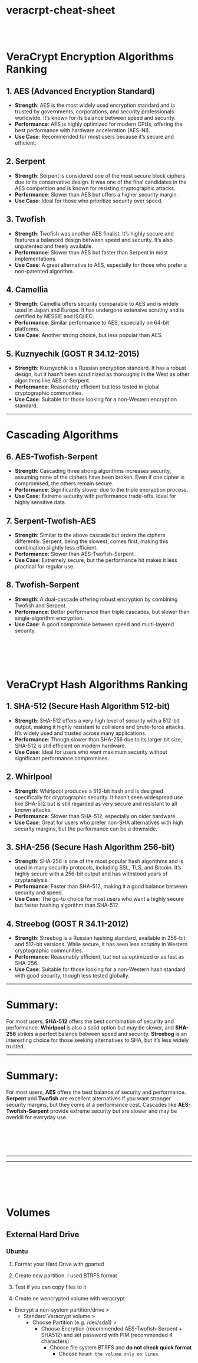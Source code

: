 # veracrpt-cheat-sheet


<br><br>

# VeraCrypt Encryption Algorithms Ranking

## 1. **AES (Advanced Encryption Standard)**
- **Strength**: AES is the most widely used encryption standard and is trusted by governments, corporations, and security professionals worldwide. It’s known for its balance between speed and security.
- **Performance**: AES is highly optimized for modern CPUs, offering the best performance with hardware acceleration (AES-NI).
- **Use Case**: Recommended for most users because it’s secure and efficient.

## 2. **Serpent**
- **Strength**: Serpent is considered one of the most secure block ciphers due to its conservative design. It was one of the final candidates in the AES competition and is known for resisting cryptographic attacks.
- **Performance**: Slower than AES but offers a higher security margin.
- **Use Case**: Ideal for those who prioritize security over speed.

## 3. **Twofish**
- **Strength**: Twofish was another AES finalist. It’s highly secure and features a balanced design between speed and security. It’s also unpatented and freely available.
- **Performance**: Slower than AES but faster than Serpent in most implementations.
- **Use Case**: A great alternative to AES, especially for those who prefer a non-patented algorithm.

## 4. **Camellia**
- **Strength**: Camellia offers security comparable to AES and is widely used in Japan and Europe. It has undergone extensive scrutiny and is certified by NESSIE and ISO/IEC.
- **Performance**: Similar performance to AES, especially on 64-bit platforms.
- **Use Case**: Another strong choice, but less popular than AES.

## 5. **Kuznyechik (GOST R 34.12-2015)**
- **Strength**: Kuznyechik is a Russian encryption standard. It has a robust design, but it hasn't been scrutinized as thoroughly in the West as other algorithms like AES or Serpent.
- **Performance**: Reasonably efficient but less tested in global cryptographic communities.
- **Use Case**: Suitable for those looking for a non-Western encryption standard.

---

# Cascading Algorithms

## 6. **AES-Twofish-Serpent**
- **Strength**: Cascading three strong algorithms increases security, assuming none of the ciphers have been broken. Even if one cipher is compromised, the others remain secure.
- **Performance**: Significantly slower due to the triple encryption process.
- **Use Case**: Extreme security with performance trade-offs. Ideal for highly sensitive data.

## 7. **Serpent-Twofish-AES**
- **Strength**: Similar to the above cascade but orders the ciphers differently. Serpent, being the slowest, comes first, making this combination slightly less efficient.
- **Performance**: Slower than AES-Twofish-Serpent.
- **Use Case**: Extremely secure, but the performance hit makes it less practical for regular use.

## 8. **Twofish-Serpent**
- **Strength**: A dual-cascade offering robust encryption by combining Twofish and Serpent.
- **Performance**: Better performance than triple cascades, but slower than single-algorithm encryption.
- **Use Case**: A good compromise between speed and multi-layered security.







<br><br>
<br><br>



# VeraCrypt Hash Algorithms Ranking

## 1. **SHA-512 (Secure Hash Algorithm 512-bit)**
- **Strength**: SHA-512 offers a very high level of security with a 512-bit output, making it highly resistant to collisions and brute-force attacks. It’s widely used and trusted across many applications.
- **Performance**: Though slower than SHA-256 due to its larger bit size, SHA-512 is still efficient on modern hardware.
- **Use Case**: Ideal for users who want maximum security without significant performance compromises.

## 2. **Whirlpool**
- **Strength**: Whirlpool produces a 512-bit hash and is designed specifically for cryptographic security. It hasn’t seen widespread use like SHA-512 but is still regarded as very secure and resistant to all known attacks.
- **Performance**: Slower than SHA-512, especially on older hardware.
- **Use Case**: Great for users who prefer non-SHA alternatives with high security margins, but the performance can be a downside.

## 3. **SHA-256 (Secure Hash Algorithm 256-bit)**
- **Strength**: SHA-256 is one of the most popular hash algorithms and is used in many security protocols, including SSL, TLS, and Bitcoin. It’s highly secure with a 256-bit output and has withstood years of cryptanalysis.
- **Performance**: Faster than SHA-512, making it a good balance between security and speed.
- **Use Case**: The go-to choice for most users who want a highly secure but faster hashing algorithm than SHA-512.

## 4. **Streebog (GOST R 34.11-2012)**
- **Strength**: Streebog is a Russian hashing standard, available in 256-bit and 512-bit versions. While secure, it has seen less scrutiny in Western cryptographic communities.
- **Performance**: Reasonably efficient, but not as optimized or as fast as SHA-256.
- **Use Case**: Suitable for those looking for a non-Western hash standard with good security, though less tested globally.

---

# Summary:
For most users, **SHA-512** offers the best combination of security and performance. **Whirlpool** is also a solid option but may be slower, and **SHA-256** strikes a perfect balance between speed and security. **Streebog** is an interesting choice for those seeking alternatives to SHA, but it’s less widely trusted.


---

# Summary:
For most users, **AES** offers the best balance of security and performance. **Serpent** and **Twofish** are excellent alternatives if you want stronger security margins, but they come at a performance cost. Cascades like **AES-Twofish-Serpent** provide extreme security but are slower and may be overkill for everyday use.
















<br><br>
<br><br>
_____________________________________________________
_____________________________________________________
<br><br>
<br><br>

# Volumes

## External Hard Drive

### Ubuntu
1. Format your Hard Drive with gparted
2. Create new partition. I used BTRFS format
3. Test if you can copy files to it

   
4. Create ne wencrypted volume with veracrypt
- Encrypt a non-system partition/drive >
  - Standard Veracrypt volume >
    - Choose Partition (e.g. /dev/sda1) >
      - Choose Encrytion (recommended AES-Twofish-Serpent + SHA512) and set password with PIM (recommended 4 characters)
        - Choose file system BTRFS and **do not check quick format**
          - Choose `Mount the volume only on linux`
  
